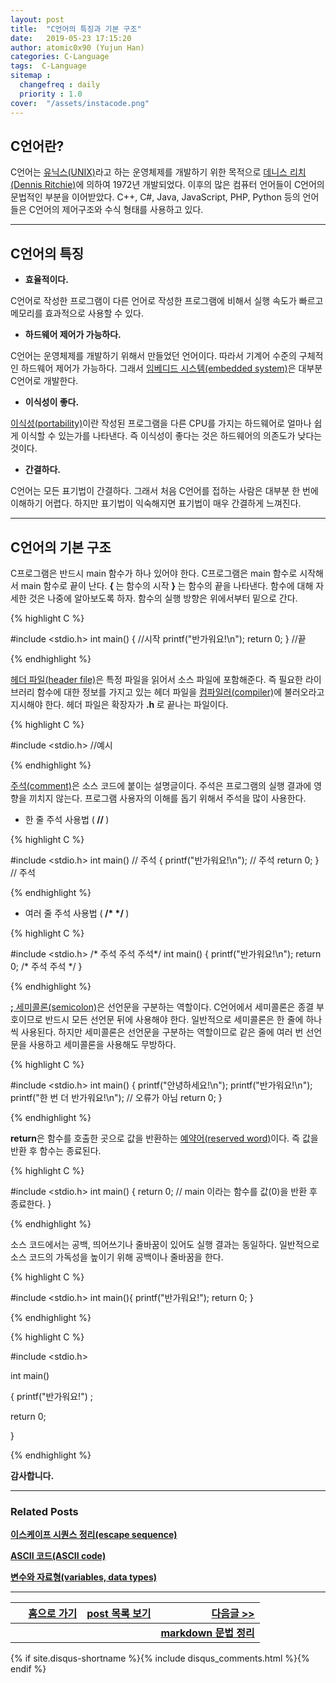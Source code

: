 ```yaml
---
layout: post
title:  "C언어의 특징과 기본 구조"
date:   2019-05-23 17:15:20
author: atomic0x90 (Yujun Han)
categories: C-Language
tags:  C-Language
sitemap :
  changefreq : daily
  priority : 1.0
cover:  "/assets/instacode.png"
---
```


## C언어란?
C언어는 [유닉스(UNIX)][0]라고 하는 운영체제를 개발하기 위한 목적으로 
[데니스 리치(Dennis Ritchie)][1]에 의하여 1972년 개발되었다.
이후의 많은 컴퓨터 언어들이 C언어의 문법적인 부분을 이어받았다.
C++, C#, Java, JavaScript, PHP, Python 등의 언어들은 C언어의 제어구조와 수식 형태를 사용하고 있다.

---

## C언어의 특징

* <strong>효율적이다.</strong>

C언어로 작성한 프로그램이 다른 언어로 작성한 프로그램에 비해서 실행 속도가 빠르고 메모리를 효과적으로 사용할 수 있다.

* <strong>하드웨어 제어가 가능하다.</strong>

C언어는 운영체제를 개발하기 위해서 만들었던 언어이다.
따라서 기계어 수준의 구체적인 하드웨어 제어가 가능하다.
그래서 [임베디드 시스템(embedded system)][2]은 대부분 C언어로 개발한다.

* <strong>이식성이 좋다.</strong>

[이식성(portability)][3]이란 작성된 프로그램을 다른 CPU를 가지는 하드웨어로 얼마나 쉽게 이식할 수 있는가를 나타낸다.
즉 이식성이 좋다는 것은 하드웨어의 의존도가 낮다는 것이다.

* <strong>간결하다.</strong>

C언어는 모든 표기법이 간결하다. 그래서 처음 C언어를 접하는 사람은 대부분 한 번에 이해하기 어렵다.
하지만 표기법이 익숙해지면 표기법이 매우 간결하게 느껴진다.

---

## C언어의 기본 구조

C프로그램은 반드시 main 함수가 하나 있어야 한다.
C프로그램은 main 함수로 시작해서 main 함수로 끝이 난다.
<strong> { </strong> 는 함수의 시작 <strong> } </strong> 는 함수의 끝을 나타낸다.
함수에 대해 자세한 것은 나중에 알아보도록 하자.
함수의 실행 방향은 위에서부터 밑으로 간다.

{% highlight C %}

#include <stdio.h>
int main()
{ //시작
	printf("반가워요!\n");
	return 0;
} //끝

{% endhighlight %}

[헤더 파일(header file)][4]은 특정 파일을 읽어서 소스 파일에 포함해준다.
즉 필요한 라이브러리 함수에 대한 정보를 가지고 있는 헤더 파일을 [컴파일러(compiler)][5]에 불러오라고 지시해야 한다.
헤더 파일은 확장자가 <strong> .h </strong> 로 끝나는 파일이다.

{% highlight C %}

#include <stdio.h> //예시

{% endhighlight %}

[주석(comment)][6]은 소스 코드에 붙이는 설명글이다.
주석은 프로그램의 실행 결과에 영향을 끼치지 않는다.
프로그램 사용자의 이해를 돕기 위해서 주석을 많이 사용한다.

* 한 줄 주석 사용법 (<strong> // </strong>)

{% highlight C %}

#include <stdio.h>
int main() // 주석
{
	printf("반가워요!\n"); // 주석
	return 0;
} // 주석

{% endhighlight %}

* 여러 줄 주석 사용법 (<strong> /* */ </strong>)

{% highlight C %}

#include <stdio.h>
/* 주석
	주석
주석*/
int main()
{
	printf("반가워요!\n");
	return 0;
/*
	주석
	주석
*/
}

{% endhighlight %}

<strong>;</strong>[ 세미콜론(semicolon)][7]은 선언문을 구분하는 역할이다.
C언어에서 세미콜론은 종결 부호이므로 반드시 모든 선언문 뒤에 사용해야 한다.
일반적으로 세미콜론은 한 줄에 하나씩 사용된다.
하지만 세미콜론은 선언문을 구분하는 역할이므로 같은 줄에 여러 번 선언문을 사용하고 세미콜론을 사용해도 무방하다.

{% highlight C %}

#include <stdio.h>
int main()
{
	printf("안녕하세요!\n");
	printf("반가워요!\n"); printf("한 번 더 반가워요!\n"); // 오류가 아님
	return 0;
}

{% endhighlight %}

<strong>return</strong>은 함수를 호출한 곳으로 값을 반환하는 [예약어(reserved word)][8]이다.
즉 값을 반환 후 함수는 종료된다.

{% highlight C %}

#include <stdio.h>
int main()
{
	return 0; // main 이라는 함수를 값(0)을 반환 후 종료한다.
}


{% endhighlight %}

소스 코드에서는 공백, 띄어쓰기나 줄바꿈이 있어도 실행 결과는 동일하다.
일반적으로 소스 코드의 가독성을 높이기 위해 공백이나 줄바꿈을 한다.

{% highlight C %}

#include <stdio.h>
int main(){
	printf("반가워요!");
	return 0;
}

{% endhighlight %}

{% highlight C %}

#include <stdio.h>

int main()

{
	printf("반가워요!")    ;


return 0;

}

{% endhighlight %}

<strong>감사합니다.</strong>

---

### Related Posts

**[이스케이프 시퀀스 정리(escape sequence)][00]**

**[ASCII 코드(ASCII code)][01]**

**[변수와 자료형(variables, data types)][02]**

---

&nbsp;	|[홈으로 가기][9]	|[post 목록 보기][10]	|[다음글 \>\>][11]
------	|:------:		|:------:		|------:
	|			|			|**[markdown 문법 정리][11]**



[0]: https://ko.wikipedia.org/wiki/유닉스 "wikipedia"
[1]: https://ko.wikipedia.org/wiki/데니스_리치 "wikipedia"
[2]: https://ko.wikipedia.org/wiki/임베디드_시스템 "wikipedia"
[3]: https://en.wikipedia.org/wiki/Software_portability "wikipedia"
[4]: https://ko.wikipedia.org/wiki/헤더_파일 "wikipedia"
[5]: https://ko.wikipedia.org/wiki/컴파일러 "wikipedia"
[6]: https://ko.wikipedia.org/wiki/주석_(프로그래밍) "wikipedia"
[7]: https://ko.wikipedia.org/wiki/쌍반점#컴퓨터에서의_사용 "wikipedia"
[8]: https://ko.wikipedia.org/wiki/예약어 "wikipedia"
[9]: https://atomic0x90.github.io/ "home"
[10]: https://atomic0x90.github.io/posts/ "posts"
[11]: https://atomic0x90.github.io/markdown/2019/05/24/markdown-Grammar-theorem.html "markdown 문법 정리"

[00]: https://atomic0x90.github.io/c-language/2019/05/28/C-Language-escape-sequence.html "escape sequence"
[01]: https://atomic0x90.github.io/c-language/2019/05/29/ASCII.html "ASCII code"
[02]: https://atomic0x90.github.io/c-language/2019/05/30/Variables-and-data-types.html "변수와 자료형"



{% if site.disqus-shortname %}{% include disqus_comments.html %}{% endif %}














